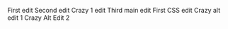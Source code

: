 First edit
Second edit
Crazy 1 edit
Third main edit
First CSS edit
Crazy alt edit 1
Crazy Alt Edit 2